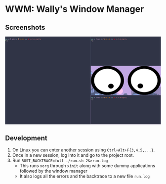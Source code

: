 # WWM: Wally's Window Manager

## Screenshots
![screenshot 1](./screenshots/screenshot-1.png)

## Development
1. On Linux you can enter another session using `Ctrl+Alt+F{3,4,5,...}`.
2. Once in a new session, log into it and go to the project root.
3. Run `RUST_BACKTRACE=full ./run.sh 2&>run.log`
    - This runs `xorg` through `xinit` along with some dummy applications
      followed by the window manager
    - It also logs all the errors and the backtrace to a new file `run.log`
